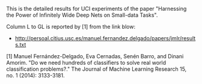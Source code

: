
This is the detailed results for UCI experiments of the paper "Harnessing the Power of Infinitely Wide Deep Nets on Small-data Tasks".

Column L to GL is reported by [1] from the link blow:
- http://persoal.citius.usc.es/manuel.fernandez.delgado/papers/jmlr/results.txt 

[1] Manuel Fernández-Delgado, Eva Cernadas, Senén Barro, and Dinani Amorim. "Do we need hundreds of classifiers to solve real world classification problems?." The Journal of Machine Learning Research 15, no. 1 (2014): 3133-3181.
